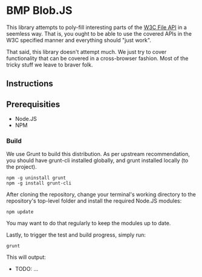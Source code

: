# BMP Blob.JS

This library attempts to poly-fill interesting parts of the [W3C File API](http://www.w3.org/TR/FileAPI/) in a seemless way. That is, you ought to be able to use the covered APIs in the W3C specified manner and everything should "just work".

That said, this library doesn't attempt much. We just try to cover functionality that can be covered in a cross-browser fashion. Most of the tricky stuff we leave to braver folk.

## Instructions

## Prerequisities

- Node.JS
- NPM

### Build

We use Grunt to build this distribution. As per upstream recommendation,
you should have grunt-cli installed globally, and grunt installed
locally (to the project).

    npm -g uninstall grunt
    npm -g install grunt-cli

After cloning the repository, change your terminal's working directory
to the repository's top-level folder and install the required Node.JS
modules:

    npm update

You may want to do that regularly to keep the modules up to date.

Lastly, to trigger the test and build progress, simply run:

    grunt

This will output:

- TODO: ...



